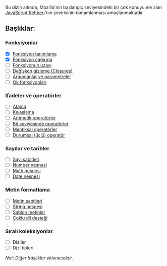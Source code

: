 Bu dizin altında, Mozilla'nın başlangıç seviyesindeki bir çok konuyu ele alan [JavaScript Rehberi](https://developer.mozilla.org/tr/docs/Web/JavaScript/Guide)'nin çevirisinin tamamlanması amaçlanmaktadır.

## Başlıklar:

### Fonksiyonlar

- [x] [Fonksiyon tanımlama](Functions.md#fonksiyontanımlamaları)
- [x] [Fonksiyon çağırma](Functions.md#fonksiyonları-çağırma)
- [ ] [Fonksiyonun uzayı](Functions.md#fonksiyon-kapsamı)
- [ ] [Değişken gizleme (Closures)](Functions.md#closures)
- [ ] [Argümanlar ve parametreler](Functions.md#using-the-arguments-object)
- [ ] [Ok fonksiyonları](Functions.md#arrow-functions)

### İfadeler ve operatörler

- [ ] [Atama](Expressions_and_Operators.md#assignment-operators)
- [ ] [Kıyaslama](Expressions_and_Operators.md#comparison-operators)
- [ ] [Aritmetik operatörler](Expressions_and_Operators.md#arithmetic-operators)
- [ ] [Bit seviyesinde operatörler](Expressions_and_Operators.md#bitwise-operators)
- [ ] [Mantıksal operatörler](Expressions_and_Operators.md#logical-operators)
- [ ] [Durumsal (üçlü) operatör](Expressions_and_Operators.md#conditional-ternary-operator)

### Sayılar ve tarihler

- [ ] [Sayı sabitleri](Numbers_and_Dates.md#numbers)
- [ ] [Number nesnesi](Numbers_and_Dates.md#number-object)
- [ ] [Math nesnesi](Numbers_and_Dates.md#math-object)
- [ ] [Date nesnesi](Numbers_and_Dates.md#date-object)

### Metin formatlama

- [ ] [Metin sabitleri](Text_Formatting.md#strings)
- [ ] [String nesnesi](Text_Formatting.md#string-objects)
- [ ] [Şablon metinler](Text_Formatting.md#multi-line-template-literals)
- [ ] [Çoklu dil desteği](Text_Formatting.md#internationalization)

### Sıralı koleksiyonlar
- [ ] Diziler
- [ ] Dizi tipleri

*Not: Diğer başlıklar eklenecektir.*

